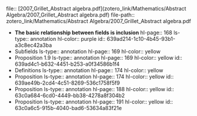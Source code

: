 file:: [2007_Grillet_Abstract algebra.pdf](zotero_link/Mathematics/Abstract Algebra/2007_Grillet_Abstract algebra.pdf)
file-path:: zotero_link/Mathematics/Abstract Algebra/2007_Grillet_Abstract algebra.pdf

- **The basic relationship between fields is inclusion**
  hl-page:: 168
  ls-type:: annotation
  hl-color:: purple
  id:: 639ad214-1c10-4b45-93b1-a3c8ec42a3ba
- Subfields
  ls-type:: annotation
  hl-page:: 169
  hl-color:: yellow
- Proposition 1.9
  ls-type:: annotation
  hl-page:: 169
  hl-color:: yellow
  id:: 639ad4c1-b632-4451-b253-a0f34586b1f4
- Definitions
  ls-type:: annotation
  hl-page:: 174
  hl-color:: yellow
- Proposition
  ls-type:: annotation
  hl-page:: 174
  hl-color:: yellow
  id:: 639ae49b-2cd4-4c51-8269-536c1758f5f9
- Proposition
  ls-type:: annotation
  hl-page:: 188
  hl-color:: yellow
  id:: 63c0a684-6cd0-4449-bb38-4278a8f304b2
- Proposition
  ls-type:: annotation
  hl-page:: 191
  hl-color:: yellow
  id:: 63c0a6c5-915b-4040-bad6-53634a83f21e